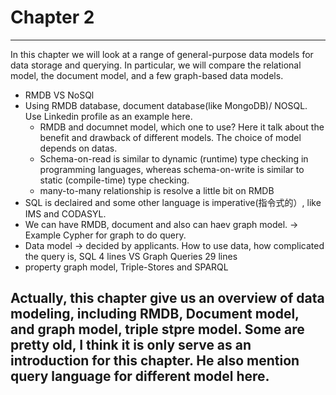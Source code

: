 # Chapter 2
---
In this chapter we will look at a range of general-purpose data models for data storage and querying. In particular, we will compare the relational model, the document model, and a few graph-based data models.

* RMDB VS NoSQl
* Using RMDB database, document database(like MongoDB)/ NOSQL. Use Linkedin profile as an example here.
  * RMDB and documnet model, which one to use? Here it talk about the benefit and drawback of different models. The choice of model depends on datas.
  * Schema-on-read is similar to dynamic (runtime) type checking in programming languages, whereas schema-on-write is similar to static (compile-time) type checking.
  * many-to-many relationship is resolve a little bit on RMDB
* SQL is declaired and some other language is imperative(指令式的）, like IMS and CODASYL. 
* We can have RMDB, document and also can haev graph model. -> Example Cypher for graph to do query.
* Data model -> decided by applicants. How to use data, how complicated the query is, SQL 4 lines VS Graph Queries 29 lines
* property graph model, Triple-Stores and SPARQL

## Actually, this chapter give us an overview of data modeling, including RMDB, Document model, and graph model, triple stpre model. Some are pretty old, I think it is only serve as an introduction for this chapter. He also mention query language for different model here.

